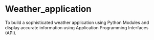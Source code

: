 # Weather_application
To build a sophisticated weather application using Python Modules  and display accurate information using Application Programming Interfaces  (API).​
